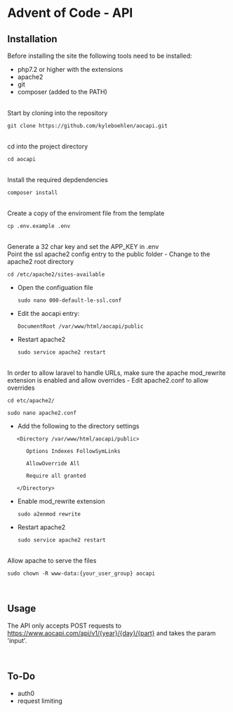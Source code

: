 # Advent of Code - API

## Installation
Before installing the site the following tools need to be installed:
- php7.2 or higher with the extensions
- apache2
- git
- composer (added to the PATH)

<br/>
Start by cloning into the repository

`git clone https://github.com/kyleboehlen/aocapi.git`

<br/>
cd into the project directory

`cd aocapi`

<br/>
Install the required depdendencies

`composer install`

<br/>
Create a copy of the enviroment file from the template

`cp .env.example .env`

<br/>
Generate a 32 char key and set the APP_KEY in .env

<br/>
Point the ssl apache2 config entry to the public folder
- Change to the apache2 root directory

   `cd /etc/apache2/sites-available`
- Open the configuation file

   `sudo nano 000-default-le-ssl.conf`
- Edit the aocapi entry:

   `DocumentRoot /var/www/html/aocapi/public`
- Restart apache2

   `sudo service apache2 restart`

<br/>
In order to allow laravel to handle URLs, make sure the apache mod_rewrite extension is enabled and allow overrides
- Edit apache2.conf to allow overrides

   `cd etc/apache2/`

   `sudo nano apache2.conf`
- Add the following to the directory settings

```
   <Directory /var/www/html/aocapi/public>

      Options Indexes FollowSymLinks

      AllowOverride All

      Require all granted

   </Directory>
```

- Enable mod_rewrite extension

   `sudo a2enmod rewrite`
- Restart apache2

   `sudo service apache2 restart`

<br/>
Allow apache to serve the files

`sudo chown -R www-data:{your_user_group} aocapi`

<br/>

## Usage
The API only accepts POST requests to https://www.aocapi.com/api/v1/{year}/{day}/{part} and takes the param 'input'.

<br/>

## To-Do
- auth0
- request limiting